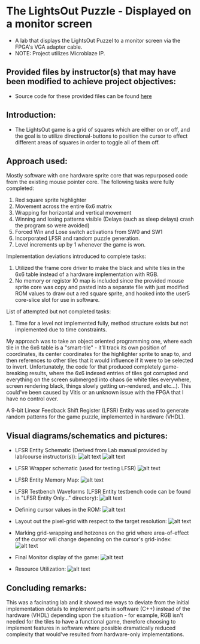 # The LightsOut Puzzle - Displayed on a monitor screen
* A lab that displays the LightsOut Puzzel to a monitor screen via the FPGA's VGA adapter cable.
* NOTE: Project utilizes Microblaze IP.

## Provided files by instructor(s) that may have been modified to achieve project objectives:
* Source code for these provided files can be found [here](https://academic.csuohio.edu/chu-pong/fpga-vhdl-soc-book/)

## Introduction:
* The LightsOut game is a grid of squares which are either on or off, and the goal is to utilize directional-buttons to position the cursor to effect different areas of squares in order to toggle all of them off.

## Approach used: 
Mostly software with one hardware sprite core that was repurposed code from the existing mouse pointer core.
The following tasks were fully completed:
1.	Red square sprite highlighter
2.	Movement across the entire 6x6 matrix
3.	Wrapping for horizontal and vertical movement
4.	Winning and losing patterns visible (Delays (such as sleep delays) crash the program so were avoided)
5.	Forced Win and Lose switch activations from SW0 and SW1
6.	Incorporated LFSR and random puzzle generation.
7.	Level increments up by 1 whenever the game is won.

Implementation deviations introduced to complete tasks:
1. Utilized the frame core driver to make the black and white tiles in the 6x6 table instead of a hardware implementation with RGB.
2. No memory or registor IO map is included since the provided mouse sprite core was copy and pasted into a separate file with just modified ROM values to draw out a red square sprite, and hooked into the user5 core-slice slot for use in software.

List of attempted but not completed tasks:
1. Time for a level not implemented fully, method structure exists but not implemented due to time constraints.

My approach was to take an object oriented programming one, where each tile in the 6x6 table is a "smart-tile" - it’ll track its own position of coordinates, its center coordinates for the highlighter sprite to snap to, and then references to other tiles that it would influence if it were to be selected to invert. Unfortunately, the code for that produced completely game-breaking results, where the 6x6 indexed entries of tiles got corrupted and everything on the screen submerged into chaos (ie white tiles everywhere, screen rendering black, things slowly getting un-rendered, and etc…). This could've been caused by Vitis or an unknown issue with the FPGA that I have no control over.

A 9-bit Linear Feedback Shift Register (LFSR) Entity was used to generate random patterns for the game puzzle, implemented in hardware (VHDL).

## Visual diagrams/schematics and pictures:
- LFSR Entity Schematic (Derived from Lab manual provided by lab/course instructor(s)):
![alt text](<README_Contents/LFSR Entity.png>)
![alt text](<README_Contents/LFSR Entity Internal Schematic.png>)

- LFSR Wrapper schematic (used for testing LFSR)
![alt text](<README_Contents/LFSR Wrapper Schematic.png>)

- LFSR Entity Memory Map:
![alt text](<README_Contents/Memory Map of LFSR Entity.png>)

- LFSR Testbench Waveforms (LFSR Entity testbench code can be found in "LFSR Entity Only..." directory):
![alt text](<README_Contents/LSFSR Test-bench waveforms.png>)

- Defining cursor values in the ROM:
![alt text](<README_Contents/Cursor-values - mapping into ROM.png>)

- Layout out the pixel-grid with respect to the target resolution:
![alt text](<README_Contents/Screen pixel layout.png>)

- Marking grid-wrapping and hotzones on the grid where area-of-effect of the cursor will change depending on the cursor's grid-index:
![alt text](README_Contents/Hotzones-change-area-of-effect.png)

- Final Monitor display of the game:
![alt text](<README_Contents/Lights-Out Video Output.png>)

- Resource Utilization:
![alt text](<README_Contents/Resource Utilization.png>)

## Concluding remarks:
This was a facinating lab and it showed me ways to deviate from the initial implementation details to implement parts in software (C++) instead of the hardware (VHDL) depending upon the situation - for example, RGB isn't needed for the tiles to have a functional game, therefore choosing to implement features in software where possible dramatically reduced complexity that would've resulted from hardware-only implementations.
